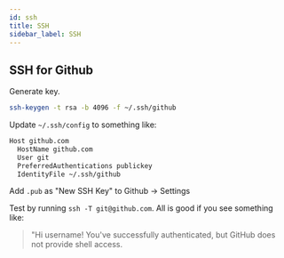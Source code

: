 ```yaml
---
id: ssh
title: SSH
sidebar_label: SSH
---
```


## SSH for Github

Generate key.

```sh
ssh-keygen -t rsa -b 4096 -f ~/.ssh/github
```

Update `~/.ssh/config` to something like:

```sh
Host github.com
  HostName github.com
  User git
  PreferredAuthentications publickey
  IdentityFile ~/.ssh/github
```

Add `.pub` as "New SSH Key" to Github -> Settings

Test by running `ssh -T git@github.com`. All is good if you see something like:
> "Hi username! You've successfully authenticated, but GitHub does not provide shell access.
